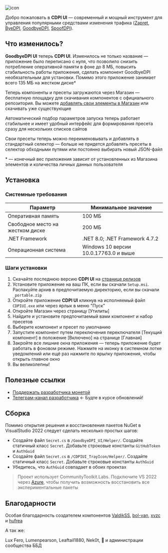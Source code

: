 ![icon](https://github.com/user-attachments/assets/e67c903c-e649-4560-8483-3d0bde4d1e0f)

Добро пожаловать в **CDPI UI** — современный и мощный инструмент для управления популярными средствами изменения трафика ([Zapret](https://github.com/bol-van/zapret), [ByeDPI](https://github.com/hufrea/byedpi), [GoodbyeDPI](https://github.com/ValdikSS/GoodbyeDPI), [SpoofDPI](https://github.com/xvzc/SpoofDPI)).

## Что изменилось?
**GoodbyeDPI UI** теперь **CDPI UI**. Изменилось не только название — приложение было переписано с нуля, что позволило снизить потребление оперативной памяти в фоне до 8 МБ, повысить стабильность работы приложения, сделать компонент GoodbyeDPI необязательным для установки. Помимо этого приложение занимает всего 135 МБ на жестком диске*

Теперь компоненты и пресеты загружаются через Магазин — бесплатную площадку для скачивания компонентов с официального репозитория. Вы можете [добавлять свои элементы в Магазин](https://github.com/Storik4pro/CDPIUI-Store) или скачивать уже существующие

Автоматический подбор параметров запуска теперь работает стабильнее и имеет удобный интерфейс для формирования пресета сразу для нескольких списков сайтов

Свои пресеты теперь можно переименовывать и добавлять в стандартный селектор — больше не придется добавлять пресеты в селектор обходными путями или постоянно выбирать новый JSON-файл 

\* — конечный вес приложения зависит от установленных из Магазина элементов и количества личных данных пользователя

## Установка
### Системные требования 
| Параметр                     | Минимальное значение                                |
|------------------------------|-----------------------------------------------------|
| Оперативная память           | 100 МБ                                              |
| Свободное место на жестком диске | 200 МБ                                          |
| .NET Framework               | .NET 8.0; .NET Framework 4.7.2                      |
| Операционная система         | Windows 10 версии 10.0.17763.0 и выше               |

### Шаги установки
1. Скачайте последнюю версию **CDPI UI** на [странице релизов](https://github.com/Storik4pro/cdpiui/releases/latest)
2. Установите приложение на ваш ПК, если вы скачали `Setup.msi`. Распакуйте архив в предпочитаемую директорию, если вы скачали `_portable.zip`
3. Откройте приложение **CDPI UI** кликнув на исполняемый файл `CDPIUI.exe` или через ярлык в меню "Пуск"
4. Откройте Магазин через страницу [Утилиты]
5. Найдите и установите предпочитаемый вами компонент и набор пресетов
6. Выберите компонент и пресет по умолчанию
7. Запустите компонент путем переключения переключателя [Текущий компонент] в положение [Включено] на странице [Главная]
8. Закройте все лишние окна приложения — теперь приложение будет работать в фоновом режиме. Нажмите на иконку в системном лотке уведомлений или ещё раз нажмите по ярылку приложения, чтобы открыть главное окно
9. Вы великолепны!

## Полезные ссылки
- [Поддержать разработчика монетой](https://pay.cloudtips.ru/p/5bb7ff74)
- [Телеграм-канал разработчика](https://t.me/storik4dev) <- Будте в курсе обновлений!

## Сборка
Помимо открытия решения и восстановления пакетов NuGet в VisualStudio 2022 следует сделать несколько простых шагов:
- Создайте файл `Secret.cs` в `/GoodbyeDPI_UI/Helper/`. Создайте статичный класс `Secret`. Добавьте строковые константы `GitHubToken` и `AuthGuid`
- Создайте файл `Secret.cs` в `/CDPIUI_TrayIcon/Helper/`. Создайте статичный класс `Secret`. Добавьте строковые константы `AuthGuid`
- Убедитесь, что `AuthGuid` совпадает в обоих проектах

> Проект использует CommunityToolkit.Labs. Подключите VS 2022 через [Azure](https://dev.azure.com/dotnet/CommunityToolkit/_artifacts/feed/CommunityToolkit-Labs/connect), чтобы получить возможность восстановить все экспериментальные пакеты 

## Благодарности

Особая благодарность создателем компонентов [ValdikSS](https://github.com/ValdikSS), [bol-van](https://github.com/bol-van/), [xvzc](https://github.com/xvzc) и [hufrea](https://github.com/hufrea/)

А так же:

Lux Fero, Lumenpearson, Leaftail1880, Nek0t, 🔭 и администрации сообщества ББД
